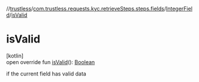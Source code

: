 //[trustless](../../../index.md)/[com.trustless.requests.kyc.retrieveSteps.steps.fields](../index.md)/[IntegerField](index.md)/[isValid](is-valid.md)

# isValid

[kotlin]\
open override fun [isValid](is-valid.md)(): [Boolean](https://kotlinlang.org/api/latest/jvm/stdlib/kotlin/-boolean/index.html)

if the current field has valid data
